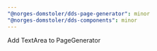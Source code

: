 ```yaml
---
"@norges-domstoler/dds-page-generator": minor
"@norges-domstoler/dds-components": minor
---
```


Add TextArea to PageGenerator
